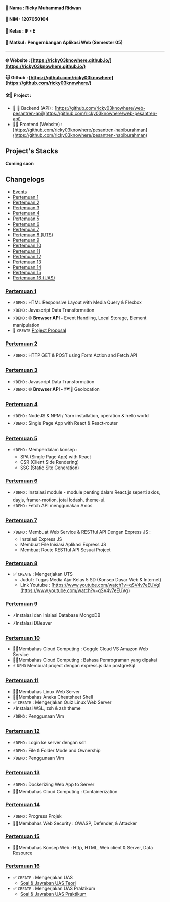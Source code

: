 #### 📌 Nama   : Ricky Muhammad Ridwan
#### 📌 NIM	   : 1207050104
#### 📌 Kelas	 : IF - E
#### 📌 Matkul : Pengembangan Aplikasi Web (Semester 05)
-------------------------------------------

#### 🌐 Website : [https://ricky03knowhere.github.io/](https://ricky03knowhere.github.io/)
#### 🐱 Github  : [https://github.com/ricky03knowhere](https://github.com/ricky03knowhere/)
#### 🛠️🚀 Project : 
  - 💾 🔑 Backend (API) : [https://github.com/ricky03knowhere/web-pesantren-api](https://github.com/ricky03knowhere/web-pesantren-api)
  - 🌈✨ Frontend (Website) : [https://github.com/ricky03knowhere/pesantren-habiburahman](https://github.com/ricky03knowhere/pesantren-habiburahman)

## Project's Stacks
**Coming soon**
## Changelogs
- [Events](https://github.com/ricky03knowhere/IF215007/tree/main/events)
- [Pertemuan 1](#pertemuan-1)
- [Pertemuan 2](#pertemuan-2)
- [Pertemuan 3](#pertemuan-3)
- [Pertemuan 4](#pertemuan-4)
- [Pertemuan 5](#pertemuan-5)
- [Pertemuan 6](#pertemuan-6)
- [Pertemuan 7](#pertemuan-7)
- [Pertemuan 8 (UTS)](#pertemuan-8)
- [Pertemuan 9](#pertemuan-9)
- [Pertemuan 10](#pertemuan-10)
- [Pertemuan 11](#pertemuan-11)
- [Pertemuan 12](#pertemuan-12)
- [Pertemuan 13](#pertemuan-13)
- [Pertemuan 14](#pertemuan-14)
- [Pertemuan 15](#pertemuan-15)
- [Pertemuan 16 (UAS)](#pertemuan-16)

### [Pertemuan 1](pertemuan_1)
- ⚡`DEMO` : HTML Responsive Layout with Media Query & Flexbox
- ⚡`DEMO` : Javascript Data Transformation
- ⚡`DEMO` : 🌐 **Browser API -** Event Handling, Local Storage, Element manipulation
- 🚀 `CREATE` [Project Proposal](project_proposal)

### [Pertemuan 2](pertemuan_2)
- ⚡`DEMO` : HTTP GET & POST using Form Action and Fetch API

### [Pertemuan 3](pertemuan_3)
- ⚡`DEMO` : Javascript Data Transformation
- ⚡`DEMO` : 🌐 **Browser API -**  🗺️📌 Geolocation

### [Pertemuan 4](pertemuan_4)
- ⚡`DEMO` : NodeJS & NPM / Yarn installation, operation & hello world
- ⚡`DEMO` : Single Page App with React & React-router

### [Pertemuan 5](pertemuan_5)
- ⚡`DEMO` : Memperdalam konsep : 
  - SPA (Single Page App) with React
  - CSR (Client Side Rendering)
  - SSG (Static Site Generation)

### [Pertemuan 6](pertemuan_6)
- ⚡`DEMO` : Instalasi module - module penting dalam React.js seperti axios, dayjs, framer-motion, jotai lodash, theme-ui.
- ⚡`DEMO` : Fetch API menggunakan Axios

### [Pertemuan 7](pertemuan_7)
- ⚡`DEMO` : Membuat Web Service & RESTful API Dengan Express JS :
    - Instalasi Express JS
    - Membuat File Inisiasi Aplikasi Express JS
    - Membuat Route RESTful API Sesuai Project

### [Pertemuan 8](pertemuan_8(UTS))
- ✅ `CREATE` : Mengerjakan UTS 
  - Judul :  Tugas Media Ajar Kelas 5 SD (Konsep Dasar Web & Internet)
  - Link Youtube : [https://www.youtube.com/watch?v=qSV4v7eEUVg](https://www.youtube.com/watch?v=qSV4v7eEUVg)

### [Pertemuan 9](pertemuan_9)
- ⚡Instalasi dan Inisiasi Database MongoDB
- ⚡Instalasi DBeaver

### [Pertemuan 10](pertemuan_10)
- 💭💡Membahas Cloud Computing : Goggle Cloud VS Amazon Web Service
- 💭💡Membahas Cloud Computing : Bahasa Pemrograman yang dipakai
- ⚡ `DEMO` Membuat project dengan express.js dan postgreSql

### [Pertemuan 11](pertemuan_11)
- 💭💡Membahas Linux Web Server
- 💭💡Membahas Aneka Cheatsheet Shell
- ✅ `CREATE` : Mengerjakan Quiz Linux Web Server
- ⚡Instalasi WSL, zsh & zsh theme
- ⚡`DEMO` : Penggunaan Vim


### [Pertemuan 12](pertemuan_12)
- ⚡`DEMO` : Login ke server dengan ssh
- ⚡`DEMO` : File & Folder Mode and Ownership
- ⚡`DEMO` : Penggunaan Vim

### [Pertemuan 13](pertemuan_13)
- ⚡`DEMO` : Dockerizing Web App to Server
- 💭💡Membahas Cloud Computing  : Containerization

### [Pertemuan 14](pertemuan_14)
- ⚡`DEMO` : Progress Projek
- 💭💡Membahas Web Security  : OWASP, Defender, & Attacker

### [Pertemuan 15](pertemuan_15)
- 💭💡Membahas Konsep Web  : Http, HTML, Web client & Server, Data Resource

### [Pertemuan 16](pertemuan_16(UAS))
- ✅ `CREATE` : Mengerjakan UAS
  - [Soal & Jawaban UAS Teori](https://github.com/ricky03knowhere/IF214002/tree/main/pertemuan_16#uas-teori)
- ✅ `CREATE` : Mengerjakan UAS Praktikum
  - [Soal & Jawaban UAS Praktikum](https://github.com/ricky03knowhere/IF214002/tree/main/pertemuan_16#uas-praktikum)